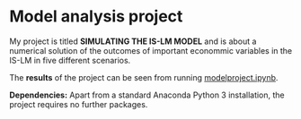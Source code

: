# Model analysis project

My project is titled **SIMULATING THE IS-LM MODEL** and is about a numerical solution of the outcomes of important econommic variables in the IS-LM in five different scenarios.

The **results** of the project can be seen from running [modelproject.ipynb](modelproject.ipynb).

**Dependencies:** Apart from a standard Anaconda Python 3 installation, the project requires no further packages.
